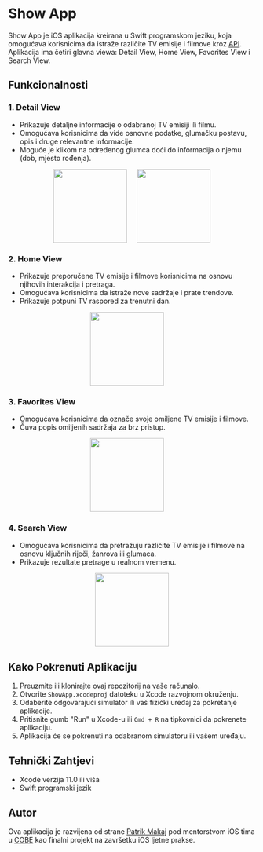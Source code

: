 # Show App

Show App je iOS aplikacija kreirana u Swift programskom jeziku, koja omogućava korisnicima da istraže različite TV emisije i filmove kroz [API](https://www.tvmaze.com/api). Aplikacija ima četiri glavna viewa: Detail View, Home View, Favorites View i Search View.

## Funkcionalnosti

### 1. Detail View
- Prikazuje detaljne informacije o odabranoj TV emisiji ili filmu.
- Omogućava korisnicima da vide osnovne podatke, glumačku postavu, opis i druge relevantne informacije.
- Moguće je klikom na određenog glumca doći do informacija o njemu (dob, mjesto rođenja).
<div style="display: flex; justify-content: center;">
    <img src="https://raw.githubusercontent.com/patrikmakaj/patrikmakaj/main/assets/showsAppDetail.png" width="150" style="margin-right: 20px;">
    <img src="https://raw.githubusercontent.com/patrikmakaj/patrikmakaj/main/assets/showsAppCast.png" width="150">
</div>

### 2. Home View
- Prikazuje preporučene TV emisije i filmove korisnicima na osnovu njihovih interakcija i pretraga.
- Omogućava korisnicima da istraže nove sadržaje i prate trendove.
- Prikazuje potpuni TV raspored za trenutni dan.
<div style="text-align: center;">
    <img src="https://raw.githubusercontent.com/patrikmakaj/patrikmakaj/main/assets/showsAppHome.png" width="150" style="margin-right: 20px;">
</div>

### 3. Favorites View
- Omogućava korisnicima da označe svoje omiljene TV emisije i filmove.
- Čuva popis omiljenih sadržaja za brz pristup.
<div style="text-align: center;">
    <img src="https://raw.githubusercontent.com/patrikmakaj/patrikmakaj/main/assets/showsAppFavorites.png" width="150" style="margin-right: 20px;">
</div>

### 4. Search View
- Omogućava korisnicima da pretražuju različite TV emisije i filmove na osnovu ključnih riječi, žanrova ili glumaca.
- Prikazuje rezultate pretrage u realnom vremenu.
<div style="text-align: center;">
    <img src="https://raw.githubusercontent.com/patrikmakaj/patrikmakaj/main/assets/showsAppSearch.png" width="150">
</div>

## Kako Pokrenuti Aplikaciju

1. Preuzmite ili klonirajte ovaj repozitorij na vaše računalo.
2. Otvorite `ShowApp.xcodeproj` datoteku u Xcode razvojnom okruženju.
3. Odaberite odgovarajući simulator ili vaš fizički uređaj za pokretanje aplikacije.
4. Pritisnite gumb "Run" u Xcode-u ili `Cmd + R` na tipkovnici da pokrenete aplikaciju.
5. Aplikacija će se pokrenuti na odabranom simulatoru ili vašem uređaju.

## Tehnički Zahtjevi

- Xcode verzija 11.0 ili viša
- Swift programski jezik

## Autor

Ova aplikacija je razvijena od strane [Patrik Makaj](https://github.com/patrikmakaj) pod mentorstvom iOS tima u [COBE](https://www.cobeisfresh.com) kao finalni projekt na završetku iOS ljetne prakse.
